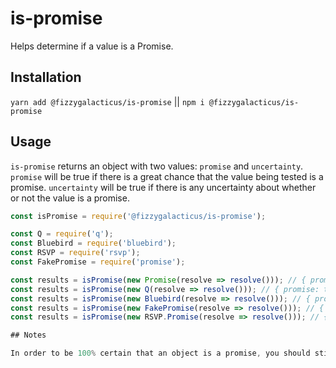 # is-promise

Helps determine if a value is a Promise.

## Installation

`yarn add @fizzygalacticus/is-promise` || `npm i @fizzygalacticus/is-promise`

## Usage

`is-promise` returns an object with two values: `promise` and `uncertainty`. `promise` will be true if there is a great chance that the value being tested is a promise. `uncertainty` will be true if there is any uncertainty about whether or not the value is a promise.

```js
const isPromise = require('@fizzygalacticus/is-promise');

const Q = require('q');
const Bluebird = require('bluebird');
const RSVP = require('rsvp');
const FakePromise = require('promise');

const results = isPromise(new Promise(resolve => resolve())); // { promise: true, uncertainty: false }
const results = isPromise(new Q(resolve => resolve())); // { promise: true, uncertainty: true }
const results = isPromise(new Bluebird(resolve => resolve())); // { promise: true, uncertainty: true }
const results = isPromise(new FakePromise(resolve => resolve())); // { promise: true, uncertainty: true }
const results = isPromise(new RSVP.Promise(resolve => resolve())); // { promise: true, uncertainty: true }

## Notes

In order to be 100% certain that an object is a promise, you should stick to using native Node promises.
